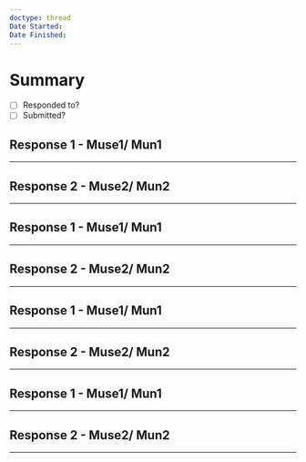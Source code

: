 ```yaml
---
doctype: thread
Date Started:
Date Finished:
---
```

# Summary

- [ ] Responded to?
- [ ] Submitted?

## Response 1 - Muse1/ Mun1




---
## Response 2 - Muse2/ Mun2




---
## Response 1 - Muse1/ Mun1




---
## Response 2 - Muse2/ Mun2




---
## Response 1 - Muse1/ Mun1




---
## Response 2 - Muse2/ Mun2




---
## Response 1 - Muse1/ Mun1




---
## Response 2 - Muse2/ Mun2




---
